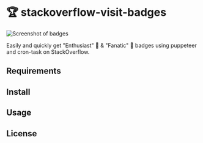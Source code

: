 #  🏆 stackoverflow-visit-badges

![Screenshot of badges](https://i.imgur.com/rnvaIb8.png)

Easily and quickly get "Enthusiast" 🥈 & "Fanatic" 🥇 badges using puppeteer and cron-task on StackOverflow.

## Requirements

## Install

## Usage

## License
